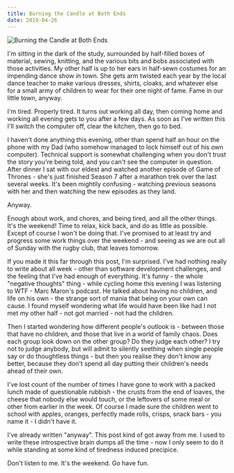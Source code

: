 ```yaml
---
title: Burning the Candle at Both Ends
date: 2019-04-26
---
```


![Burning the Candle at Both Ends](https://source.unsplash.com/hopX_jpVtRM/1600x900)

I'm sitting in the dark of the study, surrounded by half-filled boxes of material, sewing, knitting, and the various bits and bobs associated with those activities. My other half is up to her ears in half-sewn costumes for an impending dance show in town. She gets arm twisted each year by the local dance teacher to make various dresses, shirts, cloaks, and whatever else for a small army of children to wear for their one night of fame. Fame in our little town, anyway.

I'm tired. Properly tired. It turns out working all day, then coming home and working all evening gets to you after a few days. As soon as I've written this I'll switch the computer off, clear the kitchen, then go to bed.

I haven't done anything this evening, other than spend half an hour on the phone with my Dad (who somehow managed to lock himself out of his own computer). Technical support is somewhat challenging when you don't trust the story you're being told, and you can't see the computer in question. After dinner I sat with our eldest and watched another episode of Game of Thrones - she's just finished Season 7 after a marathon trek over the last several weeks. It's been mightily confusing - watching previous seasons with her and then watching the new episodes as they land.

Anyway.

Enough about work, and chores, and being tired, and all the other things. It's the weekend! Time to relax, kick back, and do as little as possible. Except of course I won't be doing that. I've promised to at least try and progress some work things over the weekend - and seeing as we are out all of Sunday with the rugby club, that leaves tomorrow.

If you made it this far through this post, I'm surprised. I've had nothing really to write about all week - other than software development challenges, and the feeling that I've had enough of everything. It's funny - the whole "negative thoughts" thing - while cycling home this evening I was listening to WTF - Marc Maron's podcast. He talked about having no children, and life on his own - the strange sort of mania that being on your own can cause. I found myself wondering what life would have been like had I not met my other half - not got married - not had the children.

Then I started wondering how different people's outlook is - between those that have no children, and those that live in a world of family chaos. Does each group look down on the other group? Do they judge each other? I try not to judge anybody, but will admit to silently seething when single people say or do thoughtless things - but then you realise they don't know any better, because they don't spend all day putting their children's needs ahead of their own.

I've lost count of the number of times I have gone to work with a packed lunch made of questionable rubbish - the crusts from the end of loaves, the cheese that nobody else would touch, or the leftovers of some meal or other from earlier in the week. Of course I made sure the children went to school with apples, oranges, perfectly made rolls, crisps, snack bars - you name it - I didn't have it.

I've already written "anyway". This post kind of got away from me. I used to write these introspective brain dumps all the time - now I only seem to do it while standing at some kind of tiredness induced precipice.

Don't listen to me. It's the weekend. Go have fun.